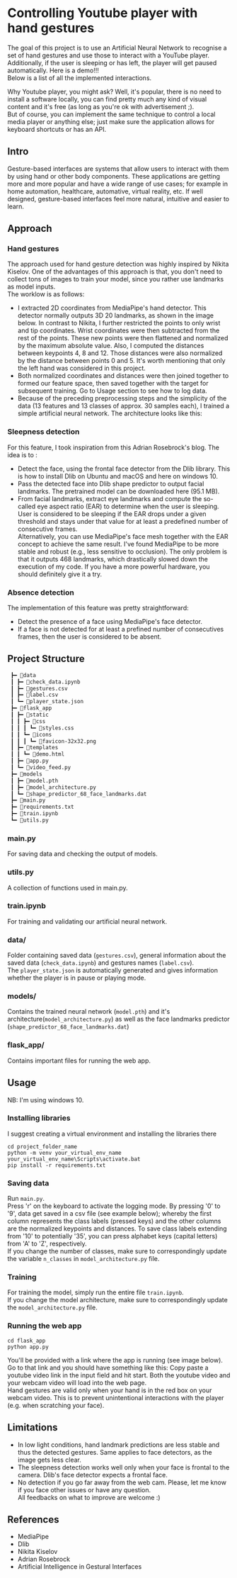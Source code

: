 
# Controlling Youtube player with hand gestures
The goal of this project is to use an Artificial Neural Network to recognise a set of hand gestures and use those to interact with a YouTube player. Additionally, if the user is sleeping or has left, the player will get paused automatically.  Here is a demo!!!  
Below is a list of all the implemented interactions.    

Why Youtube player, you might ask? Well, it's popular, there is no need to install a software locally, you can find pretty much any kind of visual content and it's free (as long as you're ok with advertisement ;).  
But of course, you can implement the same technique to control a local media player or anything else; just make sure the application allows for keyboard shortcuts or has an API. 


## Intro
Gesture-based interfaces are systems that allow users to interact with them by using hand or other body components. These applications are getting more and more popular and have a wide range of use cases; for example in home automation, healthcare, automative, virtual reality, etc. If well designed, gesture-based interfaces feel more natural, intuitive and easier to learn.
## Approach
### Hand gestures
The approach used for hand gesture detection was highly inspired by Nikita Kiselov.  One of the advantages of this approach is that, you don't need to collect tons of images to train your model, since you rather use landmarks as model inputs.  
The worklow is as follows:  
* I extracted 2D coordinates from MediaPipe's hand detector.  This detector normally outputs 3D 20 landmarks, as shown in the image below. In contrast to Nikita, I further restricted the points to only wrist and tip coordinates. Wrist coordinates were then subtracted from the rest of the points. These new points were then flattened and normalized by the maximum absolute value. Also, I computed the distances between keypoints 4, 8 and 12. Those distances were also normalized by the distance between points 0 and 5. It's worth mentioning that only the left hand was considered in this project.  
* Both normalized coordinates and distances were then joined together to formed our feature space, then saved together with the target for subsequent training. Go to Usage section to see how to log data.
* Because of the preceding preprocessing steps and the simplicity of the data (13 features and 13 classes of approx. 30 samples each), I trained a simple artificial neural network. The architecture looks like this:
  
### Sleepness detection
For this feature, I took inspiration from this Adrian Rosebrock's blog.  The idea is to :
* Detect the face, using the frontal face detector from the Dlib library. This is how to install Dlib on Ubuntu and macOS and here on windows 10. 
* Pass the detected face into Dlib shape predictor to output facial landmarks. The pretrained model can be downloaded here (95.1 MB).
* From facial landmarks, extract eye landmarks and compute the so-called eye aspect ratio (EAR) to determine when the user is sleeping. User is considered to be sleeping if the EAR drops under a given threshold and stays under that value for at least a predefined number of consecutive frames.  
Alternatively, you can use MediaPipe's face mesh together with the EAR concept to achieve the same result. I've found MediaPipe to be more stable and robust (e.g., less sensitive to occlusion). The only problem is that it outputs 468 landmarks, which drastically slowed down the execution of my code. If you have a more powerful hardware, you should definitely give it a try. 
### Absence detection
The implementation of this feature was pretty straightforward:
* Detect the presence of a face using MediaPipe's face detector.
* If a face is not detected for at least a prefined number of consecutives frames, then the user is considered to be absent.
## Project Structure
```bash
 ┣━ 📂data
 ┃ ┣━ 📜check_data.ipynb
 ┃ ┣━ 📜gestures.csv
 ┃ ┣━ 📜label.csv
 ┃ ┗━ 📜player_state.json
 ┣━ 📂flask_app
 ┃ ┣━ 📂static
 ┃ ┃ ┣━ 📂css
 ┃ ┃ ┃ ┗━ 📜styles.css
 ┃ ┃ ┗━ 📂icons
 ┃ ┃ ┃ ┗━ 📜favicon-32x32.png
 ┃ ┣━ 📂templates
 ┃ ┃ ┗━ 📜demo.html
 ┃ ┣━ 📜app.py
 ┃ ┗━ 📜video_feed.py
 ┣━ 📂models
 ┃ ┣━ 📜model.pth
 ┃ ┣━ 📜model_architecture.py
 ┃ ┗━ 📜shape_predictor_68_face_landmarks.dat
 ┣━ 📜main.py
 ┣━ 📜requirements.txt
 ┣━ 📜train.ipynb
 ┗━ 📜utils.py
```

### main.py
For saving data and checking the output of models.

### utils.py
A collection of functions used in main.py.

### train.ipynb
For training and validating our artificial neural network.

### data/
Folder containing saved data (`gestures.csv`), general information about the saved data (`check_data.ipynb`) and gestures names (`label.csv`).  
The `player_state.json` is automatically generated and gives information whether the player is in pause or playing mode.

### models/
Contains the trained neural network (`model.pth`) and it's architecture(`model_architecture.py`) as well as the face landmarks predictor (`shape_predictor_68_face_landmarks.dat`)
### flask_app/
Contains important files for running the web app.

## Usage
NB: I'm using windows 10.
### Installing libraries
I suggest creating a virtual environment and installing the libraries there
```
cd project_folder_name
python -m venv your_virtual_env_name
your_virtual_env_name\Scripts\activate.bat
pip install -r requirements.txt  
```
### Saving data
Run `main.py`.  
Press 'r' on the keyboard to activate the logging mode. By pressing '0' to '9', data get saved in a csv file (see example below); whereby the first column represents the class labels (pressed keys) and the other columns are the normalized keypoints and distances. To save class labels extending from '10' to potentially '35', you can press alphabet keys (capital letters) from 'A' to 'Z', respectively.  
If you change the number of classes, make sure to correspondingly update the variable `n_classes` in `model_architecture.py` file.
### Training
For training the model, simply run the entire file `train.ipynb`.  
If you change the model architecture, make sure to correspondingly update the `model_architecture.py` file.
### Running the web app
```
cd flask_app
python app.py
```
You'll be provided with a link where the app is running (see image below).  
Go to that link and you should have something like this:
Copy paste a youtube video link in the input field and hit start.
Both the youtube video and your webcam video will load into the web page.  
Hand gestures are valid only when your hand is in the red box on your webcam video. This is to prevent unintentional interactions with the player (e.g. when scratching your face).
 

## Limitations
* In low light conditions, hand landmark predictions are less stable and thus the detected gestures. Same applies to face detectors, as the image gets less clear.
* The sleepness detection works well only when your face is frontal to the camera. Dlib's face detector expects a frontal face.
* No detection if you go far away from the web cam.
Please, let me know if you face other issues or have any question.  
All feedbacks on what to improve are welcome :) 

## References
* MediaPipe
* Dlib
* Nikita Kiselov
* Adrian Rosebrock
* Artificial Intelligence in Gestural Interfaces
